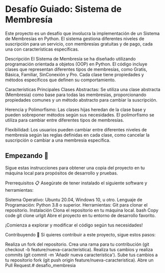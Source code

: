 # Desafío Guiado: Sistema de Membresía

Este proyecto es un desafío que involucra la implementación de un Sistema de Membresías en Python. El sistema gestiona diferentes niveles de suscripción para un servicio, con membresías gratuitas y de pago, cada una con características específicas.

Descripción
El Sistema de Membresía se ha diseñado utilizando programación orientada a objetos (OOP) en Python. El código incluye clases que representan diferentes tipos de membresías, como Gratis, Básica, Familiar, SinConexión y Pro. Cada clase tiene propiedades y métodos específicos que definen su comportamiento.

Características Principales
Clases Abstractas: Se utiliza una clase abstracta (Membresia) como base para todas las membresías, proporcionando propiedades comunes y un método abstracto para cambiar la suscripción.

Herencia y Polimorfismo: Las clases hijas heredan de la clase base y pueden sobreponer métodos según sus necesidades. El polimorfismo se utiliza para cambiar entre diferentes tipos de membresías.

Flexibilidad: Los usuarios pueden cambiar entre diferentes niveles de membresía según las reglas definidas en cada clase, como cancelar la suscripción o cambiar a una membresía específica.

## Empezando 🚀
Sigue estas instrucciones para obtener una copia del proyecto en tu máquina local para propósitos de desarrollo y pruebas.

Prerrequisitos 📋
Asegúrate de tener instalado el siguiente software y herramientas:

Sistema Operativo: Ubuntu 20.04, Windows 10, u otro.
Lenguaje de Programación: Python 3.8 o superior.
Herramientas: Git para clonar el repositorio.
Instalación
Clona el repositorio en tu máquina local.
bash
Copy code
git clone urlgit
Abre el proyecto en tu entorno de desarrollo favorito.

¡Comienza a explorar y modificar el código según tus necesidades!

Contribuyendo 🤝
Si quieres contribuir a este proyecto, sigue estos pasos:

Realiza un fork del repositorio.
Crea una rama para tu contribución (git checkout -b feature/nueva-caracteristica).
Realiza tus cambios y realiza commits (git commit -m 'Añadir nueva característica').
Sube tus cambios a tu repositorio fork (git push origin feature/nueva-caracteristica).
Abre un Pull Request.# desafio_membresia
